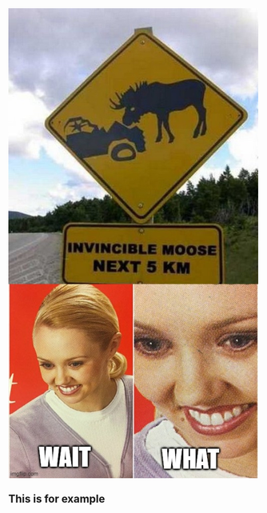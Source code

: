 <img src="../assets/this-is-for-example.png" alt="Thumbnail of content" align="center">

## This is for example
